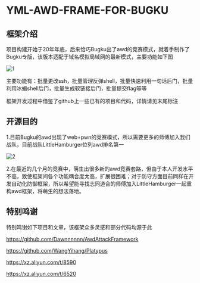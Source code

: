 # YML-AWD-FRAME-FOR-BUGKU

## 框架介绍

项目构建开始于20年年底，后来恰巧Bugku出了awd的竞赛模式，就着手制作了Bugku专版，该版本适配于域名模拟局域网的最新模式，主要功能如下图

![1](images/1.png)

主要功能有：批量更改ssh，批量管理反弹shell，批量快速利用一句话后门，批量利用冰蝎shell后门，批量生成软链接后门，批量提交flag等等

框架开发过程中借鉴了github上一些已有的项目和代码，详情请见末尾标注

## 开源目的

1.目前Bugku的awd出现了web+pwn的竞赛模式，所以需要更多的师傅加入我们战队，目前战队LittleHamburger位列awd排名第一

![2](images/2.png)

2.在最近的几个月的竞赛中，萌生出很多新的awd竞赛套路，但由于本人开发水平不高，致使框架间各个功能耦合度太高，扩展很困难；对于防守方面目前同样在开发自动化防御框架，所以希望能寻找志同道合的师傅加入LittleHamburger一起重构awd框架，将萌生的想法落地。

## 特别鸣谢

特别鸣谢如下项目和文章，该框架众多灵感和部分代码均源于此

https://github.com/Dawnnnnnn/AwdAttackFramework

https://github.com/WangYihang/Platypus

https://xz.aliyun.com/t/8590

https://xz.aliyun.com/t/6520


